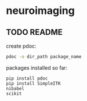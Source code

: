 # neuroimaging
TODO README
----
create pdoc:
```bash
pdoc -o dir_path package_name
``` 
packages installed so far: 
``` 
pip install pdoc
pip install SimpleITK
nibabel
scikit
```